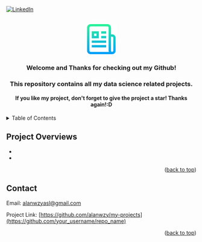 <div id="top"></div>

[![LinkedIn][linkedin-shield]][linkedin-url]

<!-- PROJECT LOGO -->
<br />
<div align="center">
  <a href="https://github.com/othneildrew/Best-README-Template">
    <img src="images/logo.png" alt="Logo" width="80" height="80">
  </a>

  <h3 align="center">Welcome and Thanks for checking out my Github!</h3>
  <h3 align="center">This repository contains all my data science related projects.</h3>
  <h4 align="center"> If you like my project, don't forget to give the project a star!
    Thanks again!:D
  </h4>
  
</div>



<!-- TABLE OF CONTENTS -->
<details>
  <summary>Table of Contents</summary>
  <ol>
    <li>
      <a href="#project-overviews">Project Overviews</a>
    </li>
    <li><a href="#contact">Contact</a></li>
  </ol>
</details>



<!-- PROJECTS OVERVIEW-->
## Project Overviews
*
*

<p align="right">(<a href="#top">back to top</a>)</p>




<!-- CONTACT -->
## Contact

Email: [alanwzyasl@gmail.com](alanwzyasl@gmail.com)

Project Link: [https://github.com/alanwzy/my-projects](https://github.com/your_username/repo_name)

<p align="right">(<a href="#top">back to top</a>)</p>






<!-- MARKDOWN LINKS & IMAGES -->
<!-- https://www.markdownguide.org/basic-syntax/#reference-style-links -->
[contributors-shield]: https://img.shields.io/github/contributors/othneildrew/Best-README-Template.svg?style=for-the-badge
[contributors-url]: https://github.com/othneildrew/Best-README-Template/graphs/contributors
[forks-shield]: https://img.shields.io/github/forks/othneildrew/Best-README-Template.svg?style=for-the-badge
[forks-url]: https://github.com/othneildrew/Best-README-Template/network/members
[stars-shield]: https://img.shields.io/github/stars/othneildrew/Best-README-Template.svg?style=for-the-badge
[stars-url]: https://github.com/othneildrew/Best-README-Template/stargazers
[issues-shield]: https://img.shields.io/github/issues/othneildrew/Best-README-Template.svg?style=for-the-badge
[issues-url]: https://github.com/othneildrew/Best-README-Template/issues
[license-shield]: https://img.shields.io/github/license/othneildrew/Best-README-Template.svg?style=for-the-badge
[license-url]: https://github.com/othneildrew/Best-README-Template/blob/master/LICENSE.txt
[linkedin-shield]: https://img.shields.io/badge/-LinkedIn-black.svg?style=for-the-badge&logo=linkedin&colorB=555
[linkedin-url]: https://www.linkedin.com/in/alanwzy/
[product-screenshot]: images/screenshot.png
